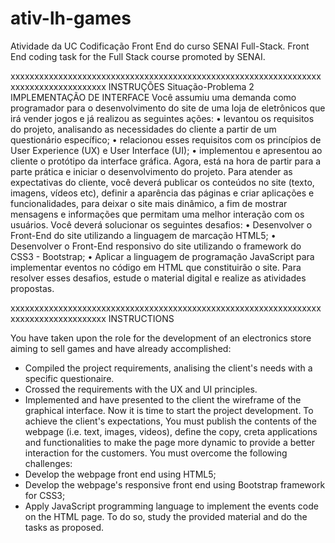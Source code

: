 # ativ-lh-games
Atividade da UC Codificação Front End do curso SENAI Full-Stack.
Front End coding task for the Full Stack course promoted by SENAI.

xxxxxxxxxxxxxxxxxxxxxxxxxxxxxxxxxxxxxxxxxxxxxxxxxxxxxxxxxxxxxxxxxxxxxxxxxxxxxxxxxxxxx
INSTRUÇÕES
Situação-Problema 2
IMPLEMENTAÇÃO DE INTERFACE
Você assumiu uma demanda como programador para o desenvolvimento do site
de uma loja de eletrônicos que irá vender jogos e já realizou as seguintes ações:
• levantou os requisitos do projeto, analisando as necessidades do cliente a
partir de um questionário específico;
• relacionou esses requisitos com os princípios de User Experience (UX) e
User Interface (UI);
• implementou e apresentou ao cliente o protótipo da interface gráfica.
Agora, está na hora de partir para a parte prática e iniciar o desenvolvimento do
projeto. Para atender as expectativas do cliente, você deverá publicar os
conteúdos no site (texto, imagens, vídeos etc), definir a aparência das páginas e
criar aplicações e funcionalidades, para deixar o site mais dinâmico, a fim de
mostrar mensagens e informações que permitam uma melhor interação com os
usuários. Você deverá solucionar os seguintes desafios:
• Desenvolver o Front-End do site utilizando a linguagem de marcação
HTML5;
• Desenvolver o Front-End responsivo do site utilizando o framework
do CSS3 - Bootstrap;
• Aplicar a linguagem de programação JavaScript para implementar
eventos no código em HTML que constituirão o site.
Para resolver esses desafios, estude o material digital e realize as atividades
propostas.

xxxxxxxxxxxxxxxxxxxxxxxxxxxxxxxxxxxxxxxxxxxxxxxxxxxxxxxxxxxxxxxxxxxxxxxxxxxxxxxxxxxxx
INSTRUCTIONS

You have taken upon the role for the development of an electronics store aiming to sell games and have already accomplished:
* Compiled the project requirements, analising the client's needs with a specific questionaire.
* Crossed the requirements with the UX and UI principles.
* Implemented and have presented to the client the wireframe of the graphical interface.
  Now it is time to start the project development. To achieve the client's expectations, You must publish the contents of the webpage (i.e. text, images, videos), define the copy, creta applications and functionalities to make the page more dynamic to provide a better interaction for the customers. You must overcome the following challenges:
* Develop the webpage front end  using HTML5;
* Develop the webpage's responsive front end using Bootstrap framework for CSS3;
* Apply JavaScript programming language to implement the events code on the HTML page.
To do so, study the provided material and do the tasks as proposed.
